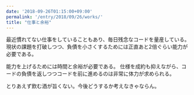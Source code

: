 ```yaml
---
date: '2018-09-26T01:15:00+09:00'
permalink: '/entry/2018/09/26/works/'
title: "仕事と余裕"
---
```


最近慣れてない仕事をしていることもあり、毎日残念なコードを量産している。
現状の課題を打破しつつ、負債を小さくするためには正直あと2倍ぐらい能力が必要である。

能力を上げるためには時間と余裕が必要である。
仕様を成約も抑えながら、コードの負債を返しつつコードを前に進めるのは非常に体力が求められる。

とりあえず飲む酒が旨くない。今後どうするか考えなきゃならん。
